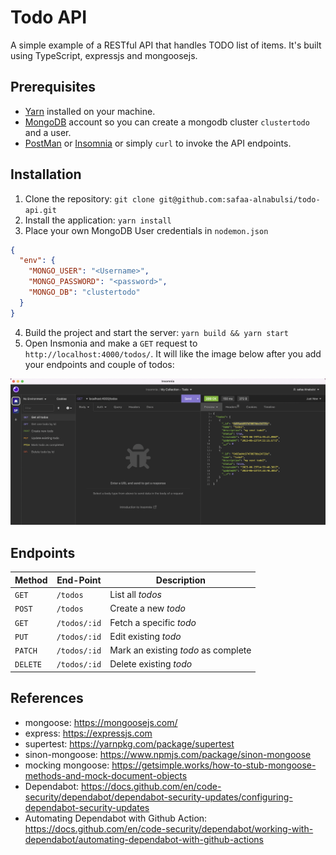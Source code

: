 # Todo API

A simple example of a RESTful API that handles TODO list of items. It's built using TypeScript, expressjs and mongoosejs.

## Prerequisites

- [Yarn](https://yarnpkg.com/) installed on your machine.
- [MongoDB](https://www.mongodb.com/) account so you can create a mongodb cluster `clustertodo` and a user.
- [PostMan](https://www.getpostman.com/) or [Insomnia](https://insomnia.rest/) or simply `curl` to invoke the API endpoints.

## Installation

1. Clone the repository: `git clone git@github.com:safaa-alnabulsi/todo-api.git`
2. Install the application: `yarn install`
3. Place your own MongoDB User credentials in `nodemon.json`

```json
{
  "env": {
    "MONGO_USER": "<Username>",
    "MONGO_PASSWORD": "<password>",
    "MONGO_DB": "clustertodo"
  }
}
```

4. Build the project and start the server: `yarn build && yarn start`
5. Open Insmonia and make a `GET` request to `http://localhost:4000/todos/`. It will like the image below after you add your endpoints and couple of todos:

![Insomina app](insomina.png)

## Endpoints

| Method   | End-Point    | Description                         |
| -------- | ------------ | ----------------------------------- |
| `GET`    | `/todos`     | List all _todos_                    |
| `POST`   | `/todos`     | Create a new _todo_                 |
| `GET`    | `/todos/:id` | Fetch a specific _todo_             |
| `PUT`    | `/todos/:id` | Edit existing _todo_                |
| `PATCH`  | `/todos/:id` | Mark an existing _todo_ as complete |
| `DELETE` | `/todos/:id` | Delete existing _todo_              |

## References

- mongoose: https://mongoosejs.com/
- express: https://expressjs.com
- supertest: https://yarnpkg.com/package/supertest
- sinon-mongoose: https://www.npmjs.com/package/sinon-mongoose 
- mocking mongoose: https://getsimple.works/how-to-stub-mongoose-methods-and-mock-document-objects
- Dependabot: https://docs.github.com/en/code-security/dependabot/dependabot-security-updates/configuring-dependabot-security-updates
- Automating Dependabot with Github Action: https://docs.github.com/en/code-security/dependabot/working-with-dependabot/automating-dependabot-with-github-actions